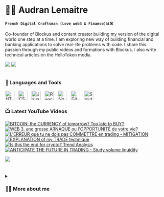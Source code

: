 # 🏄‍♂️ Audran Lemaitre

**`French Digital Craftsman (Love web3 & Finance)📊🛠️`**

Co-founder of Blockus and content creator building my version of the digital world one step at a time. I am exploring new way of building financial and banking applications to solve real-life problems with code. I share this passion through my public videos and formations with Blockus. I also write technical articles on the HelloToken media.

<div> 
  <a href = "mailto:audran.lemaitre@gmail.com"><img src="https://img.shields.io/badge/-Gmail-%23333?style=for-the-badge&logo=gmail&logoColor=white" target="_blank"></a>
  <a href="https://www.linkedin.com/in/audranlemaitre/" target="_blank"><img src="https://img.shields.io/badge/-LinkedIn-%230077B5?style=for-the-badge&logo=linkedin&logoColor=white" target="_blank"></a> 
</div>

#

### 🧰 Languages and Tools

<img align="left" alt="HTML" width="30px" style="padding-right:10px;" src="https://cdn.jsdelivr.net/gh/devicons/devicon/icons/html5/html5-plain.svg" />
<img align="left" alt="CSS" width="30px" style="padding-right:10px;" src="https://cdn.jsdelivr.net/gh/devicons/devicon/icons/css3/css3-plain.svg" />
<img align="left" alt="JavaScript" width="30px" style="padding-right:10px;" src="https://cdn.jsdelivr.net/gh/devicons/devicon/icons/javascript/javascript-plain.svg" />
<img align="left" alt="React" width="30px" style="padding-right:10px;" src="https://cdn.jsdelivr.net/gh/devicons/devicon/icons/react/react-original.svg" />
<img align="left" alt="NodeJS" width="30px" style="padding-right:10px;" src="https://cdn.jsdelivr.net/gh/devicons/devicon/icons/nodejs/nodejs-original.svg" />
<img align="left" alt="GitHub" width="30px" style="padding-right:10px;" src="https://cdn.jsdelivr.net/gh/devicons/devicon/icons/github/github-original.svg" />
<img align="left" alt="Solidity" width="30px" style="padding-right:10px;" src="https://cdn.jsdelivr.net/gh/devicons/devicon/icons/solidity/solidity-original.svg" />
<br/>

#

### 📺 Latest YouTube Videos

<!-- BEGIN YOUTUBE-CARDS -->
[![BITCOIN: the CURRENCY of tomorrow? Too late to BUY?](https://ytcards.demolab.com/?id=fFsscuRymvA&title=BITCOIN:+the+CURRENCY+of+tomorrow?+Too+late+to+BUY?&lang=fr&background_color=%230d1117&title_color=%23ffffff&stats_color=%23dedede&width=250&duration=1000 "BITCOIN: la MONNAIE de demain? Trop tard pour en ACHETER?")](https://www.youtube.com/watch?v=fFsscuRymvA)
[![WEB 3, une grosse ARNAQUE ou l'OPPORTUNITÉ de votre vie?](https://ytcards.demolab.com/?id=0ieHJy7zISo&t=46s&title=WEB3,+a+big+scam+or+the+OPPORTUNITY+of+your+life&lang=fr&background_color=%230d1117&title_color=%23ffffff&stats_color=%23dedede&width=250&duration=1100 "WEB 3, une grosse ARNAQUE ou l'OPPORTUNITÉ de votre vie?")](https://www.youtube.com/watch?v=0ieHJy7zISo&t=46s)
[![L'ERREUR que tu ne dois pas COMMETTRE en trading - MITIGATION](https://ytcards.demolab.com/?id=ccrRQ5xSHAs&t=7s&title=The+mistake+you+should+not+make+in+trading+MITIGATION&lang=fr&background_color=%230d1117&title_color=%23ffffff&stats_color=%23dedede&width=250&duration=700 "L'ERREUR que tu ne dois pas COMMETTRE en trading - MITIGATION")](https://www.youtube.com/watch?v=ccrRQ5xSHAs&t=7s)
[![EXPLANATION of my TRADE technique](https://ytcards.demolab.com/?id=3IhjMbqiExs&t&title=EXPLANATION+of+my+TRADE+technique&lang=fr&background_color=%230d1117&title_color=%23ffffff&stats_color=%23dedede&width=250&duration=900 "EXPLANATION of my TRADE technique")](https://www.youtube.com/watch?v=3IhjMbqiExs&t)
[![Is this the end for crypto? Trend Analysis](https://ytcards.demolab.com/?id=2oTQZ0C0hUA&t=23s&title=Is+this+the+end+for+crypto?+Trend+Analysis&lang=fr&background_color=%230d1117&title_color=%23ffffff&stats_color=%23dedede&width=250&duration=1150 "Is this the end for crypto? Trend Analysis?")](https://www.youtube.com/watch?v=2oTQZ0C0hUA&t=23s)
[![ANTICIPATE THE FUTURE IN TRADING - Study volume liquidity](https://ytcards.demolab.com/?id=68Y88F3hyKU&t=719s&title=ANTICIPATE+THE+FUTURE+IN+TRADING+Study+volume+liquidity&lang=fr&background_color=%230d1117&title_color=%23ffffff&stats_color=%23dedede&width=250&duration=870 "ANTICIPATE THE FUTURE IN TRADING - Study volume liquidity")](https://www.youtube.com/watch?v=68Y88F3hyKU&t=719s)
<!-- END YOUTUBE-CARDS -->

[<img src="https://custom-icon-badges.demolab.com/badge/-Subscribe%20For%20More-red?style=for-the-badge&logo=video&logoColor=white"/>](https://www.youtube.com/@Blockus)

#

<details>
 <summary><h3>👨‍💻 More about me </h3></summary>

Currently pursuing a master's degree in market finance at the IESEG School of Management in Lille, I co-created Blockus: a structure that aims to democratize investment in blockchain technologies to the greatest number of people. 

I am passionate about the different uses that these same technologies can have in the banking and financial sector: tokenization of real assets, digital identity, transparency, automation via smart contract, elimination of costly intermediaries, etc. I want to dedicate my career to improving the current financial system. 

Moreover, I am always looking for new ways to enrich my knowledge, meet new people and create impactful projects. I am notably invested in the web3 ecosystem as a writer at HelloToken. I'm also learning to code dApps to deepen my technical knowledge.

Feel free to contact me if you are interested in these topics!

---
